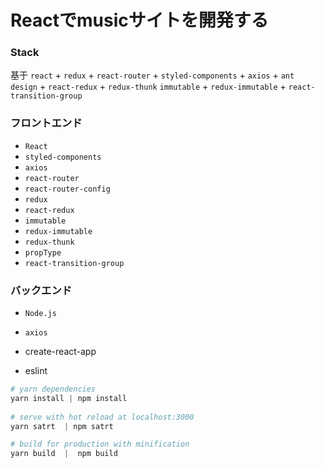 # Reactでmusicサイトを開発する

### Stack
基于 `react` + `redux` + `react-router` + `styled-components` + `axios` + `ant design` + `react-redux` + `redux-thunk` `immutable` + `redux-immutable` + `react-transition-group` 



### フロントエンド

- `React`
- `styled-components`
- `axios`
- `react-router`
- `react-router-config`
- `redux`
- `react-redux`
- `immutable`
- `redux-immutable`
- `redux-thunk`
- `propType`
- `react-transition-group`

### バックエンド

- `Node.js`
- `axios`


- create-react-app
- eslint

``` powershell
# yarn dependencies
yarn install | npm install
 
# serve with hot reload at localhost:3000
yarn satrt  | npm satrt

# build for production with minification
yarn build  |  npm build
```
